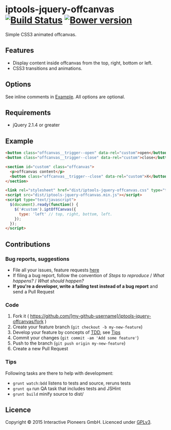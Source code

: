 # iptools-jquery-offcanvas [![Build Status](http://img.shields.io/travis/interactive-pioneers/iptools-jquery-offcanvas.svg)](https://travis-ci.org/interactive-pioneers/iptools-jquery-offcanvas) [![Bower version](https://badge.fury.io/bo/iptools-jquery-offcanvas.svg)](http://badge.fury.io/bo/iptools-jquery-offcanvas)

Simple CSS3 animated offcanvas.

## Features

- Display content inside offcanvas from the top, right, bottom or left.
- CSS3 transitions and animations.

## Options

See inline comments in [Example](#example). All options are optional.

## Requirements

- jQuery 2.1.4 or greater

## Example

```html
<button class="offcanvas__trigger--open" data-rel="custom">open</button>
<button class="offcanvas__trigger--close" data-rel="custom">close</button>

<section id="custom" class="offcanvas">
  <p>offcanvas content</p>
  <button class="offcanvas__trigger--close" data-rel="custom">X</button>
</section>

<link rel="stylesheet" href="dist/iptools-jquery-offcanvas.css" type="text/css">
<script src="dist/iptools-jquery-offcanvas.min.js"></script>
<script type="text/javascript">
  $(document).ready(function() {
    $('#custom').iptOffCanvas({
      type: 'left' // top, right, bottom, left.
    });
  });
</script>
```

## Contributions

### Bug reports, suggestions

- File all your issues, feature requests [here](https://github.com/interactive-pioneers/iptools-jquery-offcanvas/issues)
- If filing a bug report, follow the convention of _Steps to reproduce_ / _What happens?_ / _What should happen?_
- __If you're a developer, write a failing test instead of a bug report__ and send a Pull Request

### Code

1. Fork it ( https://github.com/[my-github-username]/iptools-jquery-offcanvas/fork )
2. Create your feature branch (`git checkout -b my-new-feature`)
3. Develop your feature by concepts of [TDD](http://en.wikipedia.org/wiki/Test-driven_development), see [Tips](#tips)
3. Commit your changes (`git commit -am 'Add some feature'`)
4. Push to the branch (`git push origin my-new-feature`)
5. Create a new Pull Request

### Tips

Following tasks are there to help with development:

- `grunt watch:bdd` listens to tests and source, reruns tests
- `grunt qa` run QA task that includes tests and JSHint
- `grunt build` minify source to dist/

## Licence

Copyright © 2015 Interactive Pioneers GmbH. Licenced under [GPLv3](LICENSE).
